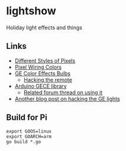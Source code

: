 # lightshow

Holiday light effects and things

## Links

* [Different Styles of Pixels](http://www.doityourselfchristmas.com/wiki/index.php?title=Different_Styles_of_Pixels)
* [Pixel Wiring Colors](http://www.doityourselfchristmas.com/wiki/index.php?title=Pixel_Wiring_Colors)
* [GE Color Effects Bulbs](http://www.geholidaylighting.com/color-effects/us/items/72425)
  * [Hacking the remote](https://lukecyca.com/2013/g35-rf-remote.html)
* [Arduino GECE library](https://github.com/sowbug/G35Arduino)
  * [Related forum thread on using it](http://doityourselfchristmas.com/forums/showthread.php?37502-E1-31-Arduino-GECE-controller)
* [Another blog post on hacking the GE lights](http://culverlabs.co/post/38529142159/christmaslights)

## Build for Pi

```
export GOOS=linux
export GOARCH=arm
go build *.go
```
